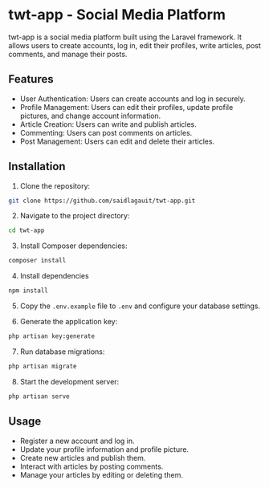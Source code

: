 # twt-app - Social Media Platform

twt-app is a social media platform built using the Laravel framework. It allows users to create accounts, log in, edit their profiles, write articles, post comments, and manage their posts.

## Features

- User Authentication: Users can create accounts and log in securely.
- Profile Management: Users can edit their profiles, update profile pictures, and change account information.
- Article Creation: Users can write and publish articles.
- Commenting: Users can post comments on articles.
- Post Management: Users can edit and delete their articles.

## Installation

1. Clone the repository:

```bash
git clone https://github.com/saidlagauit/twt-app.git
```

2. Navigate to the project directory:

```bash
cd twt-app
```

3. Install Composer dependencies:

```bash
composer install
```

4. Install dependencies

```bash
npm install
```

5. Copy the `.env.example` file to `.env` and configure your database settings.

6. Generate the application key:

```bash
php artisan key:generate
```

7. Run database migrations:

```bash
php artisan migrate
```

8. Start the development server:

```bash
php artisan serve
```

## Usage

- Register a new account and log in.
- Update your profile information and profile picture.
- Create new articles and publish them.
- Interact with articles by posting comments.
- Manage your articles by editing or deleting them.
